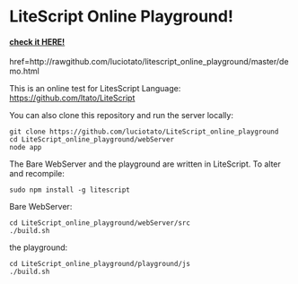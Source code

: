 LiteScript Online Playground!
==
<h4>
<a href=http://rawgithub.com/luciotato/litescript_online_playground/master/playground/index.html target=_blank>
check it HERE!</a>
</h4>
href=http://rawgithub.com/luciotato/litescript_online_playground/master/demo.html

This is an online test for LitesScript Language: 
https://github.com/ltato/LiteScript

You can also clone this repository and run the server locally:

    git clone https://github.com/luciotato/LiteScript_online_playground
    cd LiteScript_online_playground/webServer
    node app

The Bare WebServer and the playground are written in LiteScript.
To alter and recompile: 

    sudo npm install -g litescript
 
 Bare WebServer:

    cd LiteScript_online_playground/webServer/src
    ./build.sh


the playground:

    cd LiteScript_online_playground/playground/js
    ./build.sh

